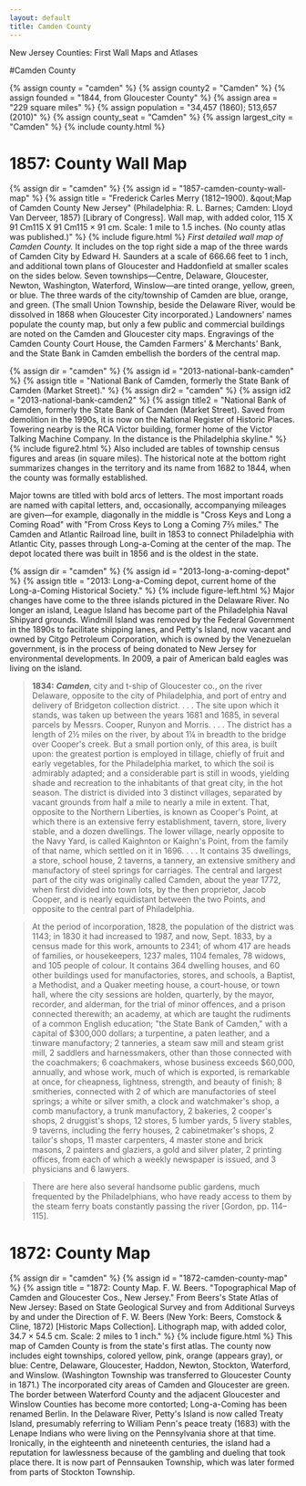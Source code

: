 ```yaml
---
layout: default
title: Camden County
---
```


<p class="type">New Jersey Counties: First Wall Maps and Atlases</p>

#Camden County

{% assign county = "camden" %}
{% assign county2 = "Camden" %}
{% assign founded = "1844, from Gloucester County" %}
{% assign area = "229 square miles" %}
{% assign population = "34,457 (1860); 513,657 (2010)" %}
{% assign county_seat = "Camden" %}
{% assign largest_city = "Camden" %}
{% include county.html %}

<h1 class="fancy">1857: County Wall Map</h1>

{% assign dir = "camden" %}
{% assign id = "1857-camden-county-wall-map" %}
{% assign title = "Frederick Carles Merry (1812–1900). &qout;Map of Camden County New Jersey&quot; (Philadelphia: R. L. Barnes; Camden: Lloyd Van Derveer, 1857) [Library of Congress]. Wall map, with added color, 115 X 91 Cm115 X 91 Cm115 × 91 cm. Scale: 1 mile to 1.5 inches.  (No county atlas was published.)" %}
{% include figure.html %}
_First detailed wall ­­­map of Camden County._ It includes on the top right side a map of the three wards of Camden City by Edward H. Saunders at a scale of 666.66 feet to 1 inch, and additional town plans of Gloucester and Haddonfield at smaller scales on the sides below. Seven townships—Centre, Delaware, Gloucester, Newton, Washington, Waterford, Winslow—are tinted orange, yellow, green, or blue. The three wards of the city/township of Camden are blue, orange, and green. (The small Union Township, beside the Delaware River, would be dissolved in 1868 when Gloucester City incorporated.) Landowners' names populate the county map, but only a few public and commercial buildings are noted on the Camden and Gloucester city maps. Engravings of the Camden County Court House, the Camden Farmers' & Merchants' Bank, and the State Bank in Camden embellish the borders of the central map.

{% assign dir = "camden" %}
{% assign id = "2013-national-bank-camden" %}
{% assign title = "National Bank of Camden, formerly the State Bank of Camden (Market Street)." %}
{% assign dir2 = "camden" %}
{% assign id2 = "2013-national-bank-camden2" %}
{% assign title2 = "National Bank of Camden, formerly the State Bank of Camden (Market Street). Saved from demolition in the 1990s, it is now on the National Register of Historic Places. Towering nearby is the RCA Victor building, former home of the Victor Talking Machine Company. In the distance is the Philadelphia skyline." %}
{% include figure2.html %}
Also included are tables of township census figures and areas (in square miles). The historical note at the bottom right summarizes changes in the territory and its name from 1682 to 1844, when the county was formally established.

Major towns are titled with bold arcs of letters. The most important roads are named with capital letters, and, occasionally, accompanying mileages are given—for example, diagonally in the middle is "Cross Keys and Long a Coming Road" with "From Cross Keys to Long a Coming 7⅔ miles." The Camden and Atlantic Railroad line, built in 1853 to connect Philadelphia with Atlantic City, passes through Long-a-Coming at the center of the map. The depot located there was built in 1856 and is the oldest in the state.

{% assign dir = "camden" %}
{% assign id = "2013-long-a-coming-depot" %}
{% assign title = "2013: Long-a-Coming depot, current home of the Long-a-Coming Historical Society." %}
{% include figure-left.html %}
Major changes have come to the three islands pictured in the Delaware River. No longer an island, League Island has become part of the Philadelphia Naval Shipyard grounds. Windmill Island was removed by the Federal Government in the 1890s to facilitate shipping lanes, and Petty's Island, now vacant and owned by Citgo Petroleum Corporation, which is owned by the Venezuelan government, is in the process of being donated to New Jersey for environmental developments. In 2009, a pair of American bald eagles was living on the island.

>**1834:** _**Camden**_, city and t-ship of Gloucester co., on the river Delaware, opposite to the city of Philadelphia, and port of entry and delivery of Bridgeton collection district. . . . The site upon which it stands, was taken up between the years 1681 and 1685, in several parcels by Messrs. Cooper, Runyon and Morris. . . . The district has a length of 2½ miles on the river, by about 1¼ in breadth to the bridge over Cooper's creek. But a small portion only, of this area, is built upon: the greatest portion is employed in tillage, chiefly of fruit and early vegetables, for the Philadelphia market, to which the soil is admirably adapted; and a considerable part is still in woods, yielding shade and recreation to the inhabitants of that great city, in the hot season. The district is divided into 3 distinct villages, separated by vacant grounds from half a mile to nearly a mile in extent. That, opposite to the Northern Liberties, is known as Cooper's Point, at which there is an extensive ferry establishment, tavern, store, livery stable, and a dozen dwellings. The lower village, nearly opposite to the Navy Yard, is called Kaighnton or Kaighn's Point, from the family of that name, which settled on it in 1696. . . . It contains 35 dwellings, a store, school house, 2 taverns, a tannery, an extensive smithery and manufactory of steel springs for carriages. The central and largest part of the city was originally called Camden, about the year 1772, when first divided into town lots, by the then proprietor, Jacob Cooper, and is nearly equidistant between the two Points, and opposite to the central part of Philadelphia.

>At the period of incorporation, 1828, the population of the district was 1143; in 1830 it had increased to 1987, and now, Sept. 1833, by a census made for this work, amounts to 2341; of whom 417 are heads of families, or housekeepers, 1237 males, 1104 females, 78 widows, and 105 people of colour. It contains 364 dwelling houses, and 60 other buildings used for manufactories, stores, and schools, a Baptist, a Methodist, and a Quaker meeting house, a court-house, or town hall, where the city sessions are holden, quarterly, by the mayor, recorder, and alderman, for the trial of minor offences, and a prison connected therewith; an academy, at which are taught the rudiments of a common English education; "the State Bank of Camden," with a capital of $300,000 dollars; a turpentine, a paten leather, and a tinware manufactory; 2 tanneries, a steam saw mill and steam grist mill, 2 saddlers and harnessmakers, other than those connected with the coachmakers; 6 coachmakers, whose business exceeds $60,000, annually, and whose work, much of which is exported, is remarkable at once, for cheapness, lightness, strength, and beauty of finish; 8 smitheries, connected with 2 of which are manufactories of steel springs; a white or silver smith, a clock and watchmaker's shop, a comb manufactory, a trunk manufactory, 2 bakeries, 2 cooper's shops, 2 druggist's shops, 12 stores, 5 lumber yards, 5 livery stables, 9 taverns, including the ferry houses, 2 cabinetmaker's shops, 2 tailor's shops, 11 master carpenters, 4 master stone and brick masons, 2 painters and glaziers, a gold and silver plater, 2 printing offices, from each of which a weekly newspaper is issued, and 3 physicians and 6 lawyers.

>There are here also several handsome public gardens, much frequented by the Philadelphians, who have ready access to them by the steam ferry boats constantly passing the river [Gordon, pp. 114–115].

<h1 class="fancy">1872: County Map</h1>

{% assign dir = "camden" %}
{% assign id = "1872-camden-county-map" %}
{% assign title = "1872: County Map. F. W. Beers. &quot;Topographical Map of Camden and Gloucester Cos., New Jersey.&quot; From Beers's State Atlas of New Jersey: Based on State Geological Survey and from Additional Surveys by and under the Direction of F. W. Beers (New York: Beers, Comstock & Cline, 1872) [Historic Maps Collection]. Lithograph map, with added color, 34.7 × 54.5 cm. Scale: 2 miles to 1 inch." %}
{% include figure.html %}
This map of Camden County is from the state's first atlas. The county now includes eight townships, colored yellow, pink, orange (appears gray), or blue: Centre, Delaware, Gloucester, Haddon, Newton, Stockton, Waterford, and Winslow. (Washington Township was transferred to Gloucester County in 1871.) The incorporated city areas of Camden and Gloucester are green. The border between Waterford County and the adjacent Gloucester and Winslow Counties has become more contorted; Long-a-Coming has been renamed Berlin. In the Delaware River, Petty's Island is now called Treaty Island, presumably referring to William Penn's peace treaty (1683) with the Lenape Indians who were living on the Pennsylvania shore at that time. Ironically, in the eighteenth and nineteenth centuries, the island had a reputation for lawlessness because of the gambling and dueling that took place there. It is now part of Pennsauken Township, which was later formed from parts of Stockton Township.